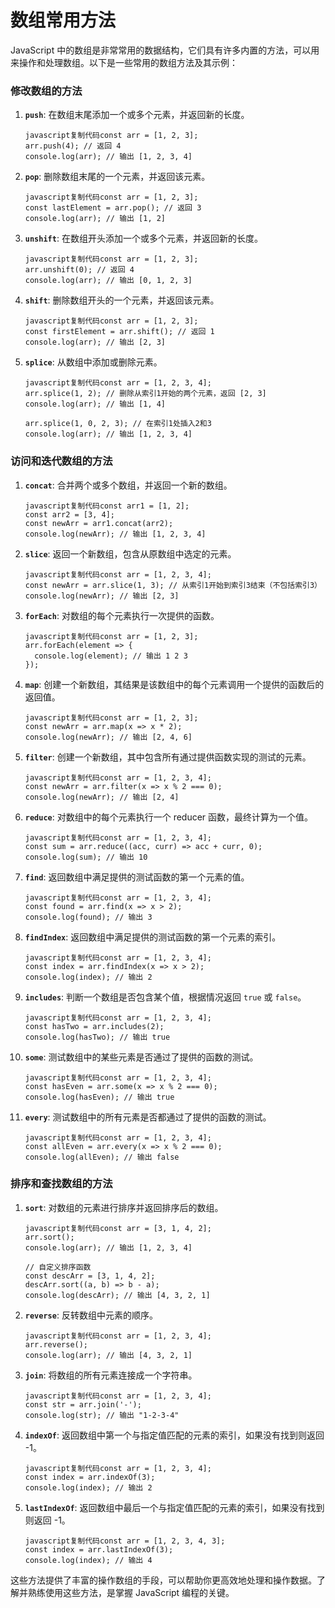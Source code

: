 # 数组常用方法

JavaScript 中的数组是非常常用的数据结构，它们具有许多内置的方法，可以用来操作和处理数组。以下是一些常用的数组方法及其示例：

### 修改数组的方法

1. **`push`**: 在数组末尾添加一个或多个元素，并返回新的长度。

   ```
   javascript复制代码const arr = [1, 2, 3];
   arr.push(4); // 返回 4
   console.log(arr); // 输出 [1, 2, 3, 4]
   ```

2. **`pop`**: 删除数组末尾的一个元素，并返回该元素。

   ```
   javascript复制代码const arr = [1, 2, 3];
   const lastElement = arr.pop(); // 返回 3
   console.log(arr); // 输出 [1, 2]
   ```

3. **`unshift`**: 在数组开头添加一个或多个元素，并返回新的长度。

   ```
   javascript复制代码const arr = [1, 2, 3];
   arr.unshift(0); // 返回 4
   console.log(arr); // 输出 [0, 1, 2, 3]
   ```

4. **`shift`**: 删除数组开头的一个元素，并返回该元素。

   ```
   javascript复制代码const arr = [1, 2, 3];
   const firstElement = arr.shift(); // 返回 1
   console.log(arr); // 输出 [2, 3]
   ```

5. **`splice`**: 从数组中添加或删除元素。

   ```
   javascript复制代码const arr = [1, 2, 3, 4];
   arr.splice(1, 2); // 删除从索引1开始的两个元素，返回 [2, 3]
   console.log(arr); // 输出 [1, 4]
   
   arr.splice(1, 0, 2, 3); // 在索引1处插入2和3
   console.log(arr); // 输出 [1, 2, 3, 4]
   ```

### 访问和迭代数组的方法

1. **`concat`**: 合并两个或多个数组，并返回一个新的数组。

   ```
   javascript复制代码const arr1 = [1, 2];
   const arr2 = [3, 4];
   const newArr = arr1.concat(arr2);
   console.log(newArr); // 输出 [1, 2, 3, 4]
   ```

2. **`slice`**: 返回一个新数组，包含从原数组中选定的元素。

   ```
   javascript复制代码const arr = [1, 2, 3, 4];
   const newArr = arr.slice(1, 3); // 从索引1开始到索引3结束（不包括索引3）
   console.log(newArr); // 输出 [2, 3]
   ```

3. **`forEach`**: 对数组的每个元素执行一次提供的函数。

   ```
   javascript复制代码const arr = [1, 2, 3];
   arr.forEach(element => {
     console.log(element); // 输出 1 2 3
   });
   ```

4. **`map`**: 创建一个新数组，其结果是该数组中的每个元素调用一个提供的函数后的返回值。

   ```
   javascript复制代码const arr = [1, 2, 3];
   const newArr = arr.map(x => x * 2);
   console.log(newArr); // 输出 [2, 4, 6]
   ```

5. **`filter`**: 创建一个新数组，其中包含所有通过提供函数实现的测试的元素。

   ```
   javascript复制代码const arr = [1, 2, 3, 4];
   const newArr = arr.filter(x => x % 2 === 0);
   console.log(newArr); // 输出 [2, 4]
   ```

6. **`reduce`**: 对数组中的每个元素执行一个 reducer 函数，最终计算为一个值。

   ```
   javascript复制代码const arr = [1, 2, 3, 4];
   const sum = arr.reduce((acc, curr) => acc + curr, 0);
   console.log(sum); // 输出 10
   ```

7. **`find`**: 返回数组中满足提供的测试函数的第一个元素的值。

   ```
   javascript复制代码const arr = [1, 2, 3, 4];
   const found = arr.find(x => x > 2);
   console.log(found); // 输出 3
   ```

8. **`findIndex`**: 返回数组中满足提供的测试函数的第一个元素的索引。

   ```
   javascript复制代码const arr = [1, 2, 3, 4];
   const index = arr.findIndex(x => x > 2);
   console.log(index); // 输出 2
   ```

9. **`includes`**: 判断一个数组是否包含某个值，根据情况返回 `true` 或 `false`。

   ```
   javascript复制代码const arr = [1, 2, 3, 4];
   const hasTwo = arr.includes(2);
   console.log(hasTwo); // 输出 true
   ```

10. **`some`**: 测试数组中的某些元素是否通过了提供的函数的测试。

    ```
    javascript复制代码const arr = [1, 2, 3, 4];
    const hasEven = arr.some(x => x % 2 === 0);
    console.log(hasEven); // 输出 true
    ```

11. **`every`**: 测试数组中的所有元素是否都通过了提供的函数的测试。

    ```
    javascript复制代码const arr = [1, 2, 3, 4];
    const allEven = arr.every(x => x % 2 === 0);
    console.log(allEven); // 输出 false
    ```

### 排序和查找数组的方法

1. **`sort`**: 对数组的元素进行排序并返回排序后的数组。

   ```
   javascript复制代码const arr = [3, 1, 4, 2];
   arr.sort();
   console.log(arr); // 输出 [1, 2, 3, 4]
   
   // 自定义排序函数
   const descArr = [3, 1, 4, 2];
   descArr.sort((a, b) => b - a);
   console.log(descArr); // 输出 [4, 3, 2, 1]
   ```

2. **`reverse`**: 反转数组中元素的顺序。

   ```
   javascript复制代码const arr = [1, 2, 3, 4];
   arr.reverse();
   console.log(arr); // 输出 [4, 3, 2, 1]
   ```

3. **`join`**: 将数组的所有元素连接成一个字符串。

   ```
   javascript复制代码const arr = [1, 2, 3, 4];
   const str = arr.join('-');
   console.log(str); // 输出 "1-2-3-4"
   ```

4. **`indexOf`**: 返回数组中第一个与指定值匹配的元素的索引，如果没有找到则返回 -1。

   ```
   javascript复制代码const arr = [1, 2, 3, 4];
   const index = arr.indexOf(3);
   console.log(index); // 输出 2
   ```

5. **`lastIndexOf`**: 返回数组中最后一个与指定值匹配的元素的索引，如果没有找到则返回 -1。

   ```
   javascript复制代码const arr = [1, 2, 3, 4, 3];
   const index = arr.lastIndexOf(3);
   console.log(index); // 输出 4
   ```

这些方法提供了丰富的操作数组的手段，可以帮助你更高效地处理和操作数据。了解并熟练使用这些方法，是掌握 JavaScript 编程的关键。